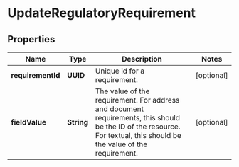 

# UpdateRegulatoryRequirement


## Properties

| Name | Type | Description | Notes |
|------------ | ------------- | ------------- | -------------|
|**requirementId** | **UUID** | Unique id for a requirement. |  [optional] |
|**fieldValue** | **String** | The value of the requirement. For address and document requirements, this should be the ID of the resource. For textual, this should be the value of the requirement. |  [optional] |



